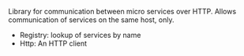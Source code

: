 Library for communication between micro services over HTTP. 
Allows communication of services on the same host, only.

- Registry: lookup of services by name
- Http: An HTTP client